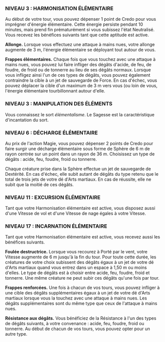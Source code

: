 


### NIVEAU 3 : HARMONISATION ÉLÉMENTAIRE

Au début de votre tour, vous pouvez dépenser 1 point de Credo pour vous imprégner d'énergie élémentaire. Cette énergie persiste pendant 10 minutes, mais prend fin prématurément si vous subissez l'état Neutralisé. Vous recevez les bénéfices suivants tant que cette aptitude est active.

**Allonge.** Lorsque vous effectuez une attaque à mains nues, votre allonge augmente de 3 m, l'énergie élémentaire se déployant tout autour de vous.

**Frappes élémentaires.** Chaque fois que vous touchez avec une attaque à mains nues, vous pouvez lui faire infliger des dégâts d'acide, de feu, de foudre, de froid ou de tonnerre au lieu de ses dégâts normaux. Lorsque vous infligez ainsi l'un de ces types de dégâts, vous pouvez également contraindre la cible à un jet de sauvegarde de Force. En cas d'échec, vous pouvez déplacer la cible d'un maximum de 3 m vers vous (ou loin de vous, l'énergie élémentaire tourbillonnant autour d'elle.

### NIVEAU 3 : MANIPULATION DES ÉLÉMENTS

Vous connaissez le sort _élémentalisme_. Le Sagesse est la caractéristique d'incantation du sort.

### NIVEAU 6 : DÉCHARGE ÉLÉMENTAIRE

Au prix de l'action Magie, vous pouvez dépenser 2 points de Credo pour faire surgir une décharge élémentaire sous forme de Sphère de 6 m de rayon centrée sur un point dans un rayon de 36 m. Choisissez un type de dégâts : acide, feu, foudre, froid ou tonnerre.

Chaque créature prise dans la Sphère effectue un jet de sauvegarde de Dextérité. En cas d'échec, elle subit autant de dégâts du type retenu que le total de trois jets de votre dé d'Arts martiaux. En cas de réussite, elle ne subit que la moitié de ces dégâts.

### NIVEAU 11 : EXCURSION ÉLÉMENTAIRE

Tant que votre Harmonisation élémentaire est active, vous disposez aussi d'une Vitesse de vol et d'une Vitesse de nage égales à votre Vitesse.

### NIVEAU 17 : INCARNATION ÉLÉMENTAIRE

Tant que votre Harmonisation élémentaire est active, vous recevez aussi les bénéfices suivants.

**Foulée destructrice.** Lorsque vous recourez à Porté par le vent, votre Vitesse augmente de 6 m jusqu'à la fin du tour. Pour toute cette durée, les créatures de votre choix subissent des dégâts égaux à un jet de votre dé d'Arts martiaux quand vous entrez dans un espace à 1,50 m ou moins d'elles. Le type de dégâts est à choisir entre acide, feu, foudre, froid et tonnerre. Une même créature ne peut subir ces dégâts qu'une fois par tour.

**Frappes renforcées.** Une fois à chacun de vos tours, vous pouvez infliger à une cible des dégâts supplémentaires égaux à un jet de votre dé d'Arts martiaux lorsque vous la touchez avec une attaque à mains nues. Les dégâts supplémentaires sont du même type que ceux de l'attaque à mains nues.

**Résistance aux dégâts.** Vous bénéficiez de la Résistance à l'un des types de dégâts suivants, à votre convenance : acide, feu, foudre, froid ou tonnerre. Au début de chacun de vos tours, vous pouvez opter pour un autre type.